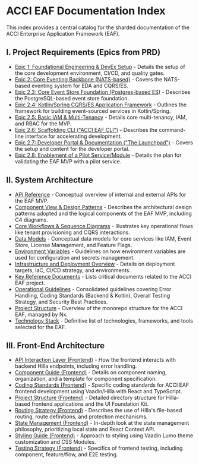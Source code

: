 # ACCI EAF Documentation Index

This index provides a central catalog for the sharded documentation of the ACCI Enterprise Application Framework (EAF).

## I. Project Requirements (Epics from PRD)

* [Epic 1: Foundational Engineering & DevEx Setup](./epic-1.md) - Details the setup of the core development environment, CI/CD, and quality gates.
* [Epic 2: Core Eventing Backbone (NATS-based)](./epic-2.md) - Covers the NATS-based eventing system for EDA and CQRS/ES.
* [Epic 2.3: Core Event Store Foundation (Postgres-based ES)](./epic-2.3.md) - Describes the PostgreSQL-based event store foundation.
* [Epic 2.4: Kotlin/Spring CQRS/ES Application Framework](./epic-2.4.md) - Outlines the framework for building event-sourced services in Kotlin/Spring.
* [Epic 2.5: Basic IAM & Multi-Tenancy](./epic-2.5.md) - Details core multi-tenancy, IAM, and RBAC for the MVP.
* [Epic 2.6: Scaffolding CLI ("ACCI EAF CLI")](./epic-2.6.md) - Describes the command-line interface for accelerating development.
* [Epic 2.7: Developer Portal & Documentation ("The Launchpad")](./epic-2.7.md) - Covers the setup and content for the developer portal.
* [Epic 2.8: Enablement of a Pilot Service/Module](./epic-2.8.md) - Details the plan for validating the EAF MVP with a pilot service.

## II. System Architecture

* [API Reference](./api-reference.md) - Conceptual overview of internal and external APIs for the EAF MVP.
* [Component View & Design Patterns](./component-view.md) - Describes the architectural design patterns adopted and the logical components of the EAF MVP, including C4 diagrams.
* [Core Workflows & Sequence Diagrams](./sequence-diagrams.md) - Illustrates key operational flows like tenant provisioning and CQRS interactions.
* [Data Models](./data-models.md) - Conceptual data models for core services like IAM, Event Store, License Management, and Feature Flags.
* [Environment Variables](./environment-vars.md) - Guidelines on how environment variables are used for configuration and secrets management.
* [Infrastructure and Deployment Overview](./infra-deployment.md) - Details on deployment targets, IaC, CI/CD strategy, and environments.
* [Key Reference Documents](./key-references.md) - Lists critical documents related to the ACCI EAF project.
* [Operational Guidelines](./operational-guidelines.md) - Consolidated guidelines covering Error Handling, Coding Standards (Backend & Kotlin), Overall Testing Strategy, and Security Best Practices.
* [Project Structure](./project-structure.md) - Overview of the monorepo structure for the ACCI EAF, managed by Nx.
* [Technology Stack](./tech-stack.md) - Definitive list of technologies, frameworks, and tools selected for the EAF.

## III. Front-End Architecture

* [API Interaction Layer (Frontend)](./front-end-api-interaction.md) - How the frontend interacts with backend Hilla endpoints, including error handling.
* [Component Guide (Frontend)](./front-end-component-guide.md) - Details on component naming, organization, and a template for component specification.
* [Coding Standards (Frontend)](./front-end-coding-standards.md) - Specific coding standards for ACCI EAF frontend development using Vaadin/Hilla with React and TypeScript.
* [Project Structure (Frontend)](./front-end-project-structure.md) - Detailed directory structure for Hilla-based frontend applications and the UI Foundation Kit.
* [Routing Strategy (Frontend)](./front-end-routing-strategy.md) - Describes the use of Hilla's file-based routing, route definitions, and protection mechanisms.
* [State Management (Frontend)](./front-end-state-management.md) - In-depth look at the state management philosophy, prioritizing local state and React Context API.
* [Styling Guide (Frontend)](./front-end-style-guide.md) - Approach to styling using Vaadin Lumo theme customization and CSS Modules.
* [Testing Strategy (Frontend)](./front-end-testing-strategy.md) - Specifics of frontend testing, including component, feature/flow, and E2E testing.

